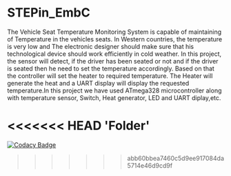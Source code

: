 # STEPin_EmbC
The Vehicle Seat Temperature Monitoring System is capable of maintaining of Temperature in the vehicles seats. In Western countries, the temperature is very low and The electronic designer should make sure that his technological device should work efficiently in cold weather. In this project, the sensor will detect, if the driver has been seated or not and if the driver is seated then he need to set the temperature accordingly. Based on that the controller will set the heater to required temperature. The Heater will generate the heat and a UART display will display the requested temperature.In this project we have used ATmega328 microcontroller along with temperature sensor, Switch, Heat generator, LED and UART diplay,etc.

<<<<<<< HEAD
'Folder'
=======


[![Codacy Badge](https://app.codacy.com/project/badge/Grade/54a82c0696c14ebc8858d17ea211ccb6)](https://www.codacy.com/gh/sadanandr/STEPin_EmbC/dashboard?utm_source=github.com&amp;utm_medium=referral&amp;utm_content=sadanandr/STEPin_EmbC&amp;utm_campaign=Badge_Grade)
>>>>>>> abb60bbea7460c5d9ee917084da5714e46d9cd9f
